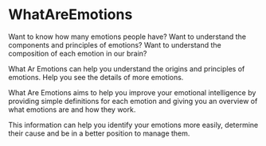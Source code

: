 # WhatAreEmotions
Want to know how many emotions people have? Want to understand the components and principles of emotions? Want to understand the composition of each emotion in our brain?

What Ar Emotions can help you understand the origins and principles of emotions. Help you see the details of more emotions.

What Are Emotions aims to help you improve your emotional intelligence by providing simple definitions for each emotion and giving you an overview of what emotions are and how they work.

This information can help you identify your emotions more easily, determine their cause and be in a better position to manage them.
